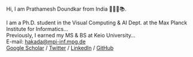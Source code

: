 Hi, I am Prathamesh Doundkar from India 🍣🚅🏯📚.

I am a Ph.D. student in the Visual Computing & AI Dept. at the Max Planck Institute for Informatics…  
Previously, I earned my MS & BS at Keio University…  
E-mail: hakada@mpi-inf.mpg.de  
[Google Scholar](#) / [Twitter](#) / [LinkedIn](#) / [GitHub](#)
